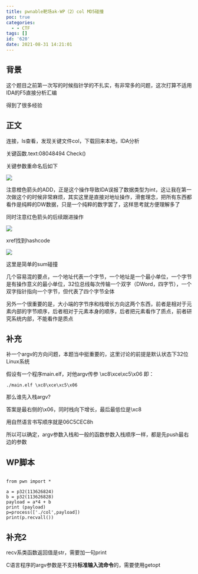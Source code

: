 ```yaml
---
title: pwnable靶场ak-WP（2）col MD5碰撞
poc: true
categories:
  - - CTF
tags: []
id: '620'
date: 2021-08-31 14:21:01
---
```


## 背景

这个题目之前第一次写的时候指针学的不扎实，有非常多的问题，这次打算不适用IDA的F5直接分析汇编

得到了很多经验

## 正文

连接，ls查看，发现关键文件col，下载回来本地，IDA分析

关键函数.text:08048494 Check()

关键参数重命名后如下

![](https://www.ksroido.art/wp-content/uploads/2021/08/image-39.png)

注意橙色箭头的ADD，正是这个操作导致IDA误报了数据类型为int，这让我在第一次做这个的时候非常麻烦，其实这里是直接对地址操作，滑套理念，把所有东西都看作是纯粹的DW数据，只是一个纯粹的数字罢了，这样思考就方便理解多了

同时注意红色箭头的后续跟进操作

![](https://www.ksroido.art/wp-content/uploads/2021/08/image-40.png)

xref找到hashcode

![](https://www.ksroido.art/wp-content/uploads/2021/08/image-41.png)

这里是简单的sum碰撞

几个容易混的要点，一个地址代表一个字节，一个地址是一个最小单位，一个字节是有操作意义的最小单位，32位总线每次传输一个双字（DWord，四字节），一个双字指针指向一个字节，但代表了四个字节全体

另外一个很重要的是，大小端的字节序和栈增长方向这两个东西，前者是相对于元素内部的字节顺序，后者相对于元素本身的顺序，后者把元素看作了质点，前者研究系统内部，不能看作是质点

## 补充

补一个argv的方向问题，本题当中挺重要的，这里讨论的前提是默认状态下32位Linux系统

假设有一个程序main.elf，对他argv传参 \\xc8\\xce\\xc5\\x06 即：

```
./main.elf \xc8\xce\xc5\x06
```

那么谁先入栈argv?

答案是最右侧的\\x06，同时栈向下增长，最后最低位是\\xc8

用自然语言书写顺序就是06C5CEC8h

所以可以确定，argv参数入栈和一般的函数参数入栈顺序一样，都是先push最右边的参数

## WP脚本

```

from pwn import *

a = p32(113626824)
b = p32(113626828)
payload = a*4 + b
print (payload)
p=process(['./col',payload])
print(p.recvall())
```

## 补充2

recv系类函数返回值是str，需要加一句print

C语言程序的argv参数是不支持**标准输入流命令**的，需要使用getopt